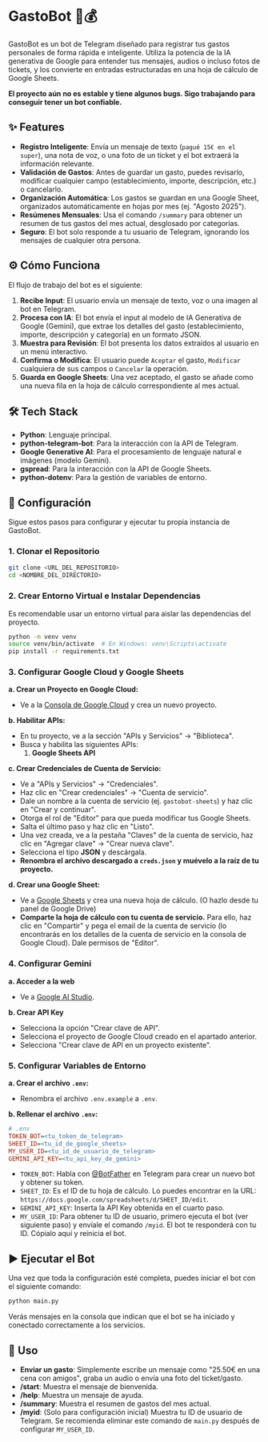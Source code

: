 # GastoBot 🤖💰

GastoBot es un bot de Telegram diseñado para registrar tus gastos personales de forma rápida e inteligente. Utiliza la potencia de la IA generativa de Google para entender tus mensajes, audios o incluso fotos de tickets, y los convierte en entradas estructuradas en una hoja de cálculo de Google Sheets.

**El proyecto aún no es estable y tiene algunos bugs. Sigo trabajando para conseguir tener un bot confiable.**

## ✨ Features

- **Registro Inteligente**: Envía un mensaje de texto (`pagué 15€ en el super`), una nota de voz, o una foto de un ticket y el bot extraerá la información relevante.
- **Validación de Gastos**: Antes de guardar un gasto, puedes revisarlo, modificar cualquier campo (establecimiento, importe, descripción, etc.) o cancelarlo.
- **Organización Automática**: Los gastos se guardan en una Google Sheet, organizados automáticamente en hojas por mes (ej. "Agosto 2025").
- **Resúmenes Mensuales**: Usa el comando `/summary` para obtener un resumen de tus gastos del mes actual, desglosado por categorías.
- **Seguro**: El bot solo responde a tu usuario de Telegram, ignorando los mensajes de cualquier otra persona.

## ⚙️ Cómo Funciona

El flujo de trabajo del bot es el siguiente:

1.  **Recibe Input**: El usuario envía un mensaje de texto, voz o una imagen al bot en Telegram.
2.  **Procesa con IA**: El bot envía el input al modelo de IA Generativa de Google (Gemini), que extrae los detalles del gasto (establecimiento, importe, descripción y categoría) en un formato JSON.
3.  **Muestra para Revisión**: El bot presenta los datos extraídos al usuario en un menú interactivo.
4.  **Confirma o Modifica**: El usuario puede `Aceptar` el gasto, `Modificar` cualquiera de sus campos o `Cancelar` la operación.
5.  **Guarda en Google Sheets**: Una vez aceptado, el gasto se añade como una nueva fila en la hoja de cálculo correspondiente al mes actual.

## 🛠️ Tech Stack

- **Python**: Lenguaje principal.
- **python-telegram-bot**: Para la interacción con la API de Telegram.
- **Google Generative AI**: Para el procesamiento de lenguaje natural e imágenes (modelo Gemini).
- **gspread**: Para la interacción con la API de Google Sheets.
- **python-dotenv**: Para la gestión de variables de entorno.

## 🚀 Configuración

Sigue estos pasos para configurar y ejecutar tu propia instancia de GastoBot.

### 1. Clonar el Repositorio

```bash
git clone <URL_DEL_REPOSITORIO>
cd <NOMBRE_DEL_DIRECTORIO>
```

### 2. Crear Entorno Virtual e Instalar Dependencias

Es recomendable usar un entorno virtual para aislar las dependencias del proyecto.

```bash
python -m venv venv
source venv/bin/activate  # En Windows: venv\Scripts\activate
pip install -r requirements.txt
```

### 3. Configurar Google Cloud y Google Sheets

**a. Crear un Proyecto en Google Cloud:**
   - Ve a la [Consola de Google Cloud](https://console.cloud.google.com/) y crea un nuevo proyecto.

**b. Habilitar APIs:**
   - En tu proyecto, ve a la sección "APIs y Servicios" -> "Biblioteca".
   - Busca y habilita las siguientes APIs:
     1.  **Google Sheets API**

**c. Crear Credenciales de Cuenta de Servicio:**
   - Ve a "APIs y Servicios" -> "Credenciales".
   - Haz clic en "Crear credenciales" -> "Cuenta de servicio".
   - Dale un nombre a la cuenta de servicio (ej. `gastobot-sheets`) y haz clic en "Crear y continuar".
   - Otorga el rol de "Editor" para que pueda modificar tus Google Sheets.
   - Salta el último paso y haz clic en "Listo".
   - Una vez creada, ve a la pestaña "Claves" de la cuenta de servicio, haz clic en "Agregar clave" -> "Crear nueva clave".
   - Selecciona el tipo **JSON** y descárgala.
   - **Renombra el archivo descargado a `creds.json` y muévelo a la raíz de tu proyecto.**

**d. Crear una Google Sheet:**
   - Ve a [Google Sheets](https://sheets.google.com/create) y crea una nueva hoja de cálculo. (O hazlo desde tu panel de Google Drive)
   - **Comparte la hoja de cálculo con tu cuenta de servicio.** Para ello, haz clic en "Compartir" y pega el email de la cuenta de servicio (lo encontrarás en los detalles de la cuenta de servicio en la consola de Google Cloud). Dale permisos de "Editor".

### 4. Configurar Gemini

**a. Acceder a la web**
- Ve a [Google AI Studio](https://aistudio.google.com/app/apikey).

**b. Crear API Key**
- Selecciona la opción "Crear clave de API".
- Selecciona el proyecto de Google Cloud creado en el apartado anterior.
- Selecciona "Crear clave de API en un proyecto existente".

### 5. Configurar Variables de Entorno

**a. Crear el archivo `.env`:**
   - Renombra el archivo `.env.example` a `.env`.

**b. Rellenar el archivo `.env`:**

```ini
# .env
TOKEN_BOT=<tu_token_de_telegram>
SHEET_ID=<tu_id_de_google_sheets>
MY_USER_ID=<tu_id_de_usuario_de_telegram>
GEMINI_API_KEY=<tu_api_key_de_gemini>
```

-   `TOKEN_BOT`: Habla con [@BotFather](https://t.me/BotFather) en Telegram para crear un nuevo bot y obtener su token.
-   `SHEET_ID`: Es el ID de tu hoja de cálculo. Lo puedes encontrar en la URL: `https://docs.google.com/spreadsheets/d/SHEET_ID/edit`.
-   `GEMINI_API_KEY`: Inserta la API Key obtenida en el cuarto paso.
-   `MY_USER_ID`: Para obtener tu ID de usuario, primero ejecuta el bot (ver siguiente paso) y envíale el comando `/myid`. El bot te responderá con tu ID. Cópialo aquí y reinicia el bot.

## ▶️ Ejecutar el Bot

Una vez que toda la configuración esté completa, puedes iniciar el bot con el siguiente comando:

```bash
python main.py
```

Verás mensajes en la consola que indican que el bot se ha iniciado y conectado correctamente a los servicios.

## 💬 Uso

- **Enviar un gasto**: Simplemente escribe un mensaje como "25.50€ en una cena con amigos", graba un audio o envía una foto del ticket/gasto.
- **/start**: Muestra el mensaje de bienvenida.
- **/help**: Muestra un mensaje de ayuda.
- **/summary**: Muestra el resumen de gastos del mes actual.
- **/myid**: (Solo para configuración inicial) Muestra tu ID de usuario de Telegram. Se recomienda eliminar este comando de `main.py` después de configurar `MY_USER_ID`.
